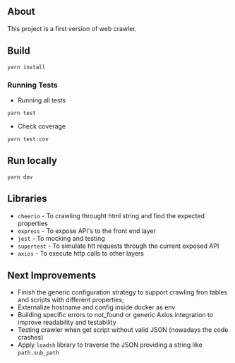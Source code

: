 ## About
This project is a first version of web crawler.

## Build
```
yarn install
```

### Running Tests
- Running all tests
```
yarn test
```
- Check coverage
```
yarn test:cov
```

## Run locally
```
yarn dev
```

## Libraries
- `cheerio` - To crawling throught html string and find the expected properties
- `express` - To expose API's to the front end layer
- `jest` - To mocking and testing
- `supertest` - To simulate htt requests through the current exposed API
- `axios` - To execute http calls to other layers

## Next Improvements
- Finish the generic configuration strategy to support crawling fron tables and scripts with different properties;
- Externalize hostname and config inside docker as env
- Building specific errors to not_found or generic Axios integration to improve readability and testability
- Testing crawler when get script without valid JSON (nowadays the code crashes)
- Apply `loadsh` library to traverse the JSON providing a string like `path.sub_path`